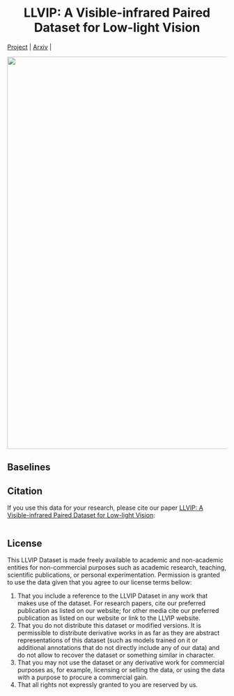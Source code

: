 # <center> LLVIP: A Visible-infrared Paired Dataset for Low-light Vision
[Project](https://bupt-ai-cz.github.io/LLVIP/) | [Arxiv]() |

<img src="imgs/examples.jpg" width="900px"/>


## Baselines




## Citation
If you use this data for your research, please cite our paper <a href="https">LLVIP: A Visible-infrared Paired Dataset for Low-light Vision</a>:

```

```

## License
This LLVIP Dataset is made freely available to academic and non-academic entities for non-commercial purposes such as academic research, teaching, scientific publications, or personal experimentation. Permission is granted to use the data given that you agree to our license terms bellow:

1. That you include a reference to the LLVIP Dataset in any work that makes use of the dataset. For research papers, cite our preferred publication as listed on our website; for other media cite our preferred publication as listed on our website or link to the LLVIP website.
2. That you do not distribute this dataset or modified versions. It is permissible to distribute derivative works in as far as they are abstract representations of this dataset (such as models trained on it or additional annotations that do not directly include any of our data) and do not allow to recover the dataset or something similar in character.
3. That you may not use the dataset or any derivative work for commercial purposes as, for example, licensing or selling the data, or using the data with a purpose to procure a commercial gain.
4. That all rights not expressly granted to you are reserved by us.
